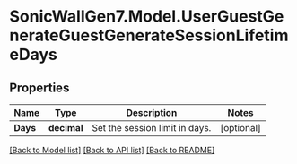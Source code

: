 # SonicWallGen7.Model.UserGuestGenerateGuestGenerateSessionLifetimeDays

## Properties

Name | Type | Description | Notes
------------ | ------------- | ------------- | -------------
**Days** | **decimal** | Set the session limit in days. | [optional] 

[[Back to Model list]](../README.md#documentation-for-models) [[Back to API list]](../README.md#documentation-for-api-endpoints) [[Back to README]](../README.md)

